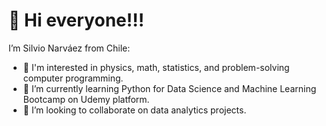 # 👋 Hi everyone!!!

I’m Silvio Narváez from Chile:
- 👀 I'm interested in physics, math, statistics, and problem-solving computer programming.  
- 🌱 I’m currently learning Python for Data Science and Machine Learning Bootcamp on Udemy platform.
- 💞️ I’m looking to collaborate on data analytics projects.


<!---
Silnarvaez3/Silnarvaez3 is a ✨ special ✨ repository because its `README.md` (this file) appears on your GitHub profile.
You can click the Preview link to take a look at your changes.
--->
